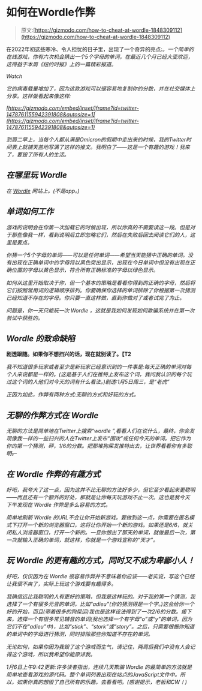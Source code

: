 # 如何在Wordle作弊

> 原文:[https://gizmodo.com/how-to-cheat-at-wordle-1848309112](https://gizmodo.com/how-to-cheat-at-wordle-1848309112)

在2022年初这些寒冷、令人担忧的日子里，出现了一个奇异的亮点:[](https://www.nytimes.com/games/wordle/index.html)*。一个简单的在线游戏，你有六次机会猜出一个5个字母的单词，在最近几个月已经大受欢迎，这得益于本周《纽约时报》上的一篇精彩报道。* 

*Watch*

*它的病毒载量增加了，因为这款游戏可以很容易地复制你的分数，并在社交媒体上分享。这样做看起来像这样:*

 *[https://gizmodo.com/embed/inset/iframe?id=twitter-1478761155942391808&autosize=1](https://gizmodo.com/embed/inset/iframe?id=twitter-1478761155942391808&autosize=1)* 

*到周二早上，当每个人都从满是Omicron的假期中走出来的时候，我的Twitter时间表上就铺天盖地写满了这样的推文。我明白了——这是一个有趣的游戏！我来了，要毁了所有人的生活。* 

## *在哪里玩 *Wordle**

*在 [*Wordle*](https://www.nytimes.com/games/wordle/index.html) 网站上。(不是app。)* 

## *单词如何工作*

*游戏的说明会在你第一次加载它的时候出现，所以你真的不需要读这一段。但是对于那些像我一样，看到说明后立即忽略它们，然后在失败后回去阅读它们的人，这里是要点。* 

*你猜一个5个字母的单词——可以是任何单词——希望当天能猜中正确的单词。没有出现在正确单词中的字母将以黑色突出显示，出现在今日单词中但没有出现在正确位置的字母以黄色显示，符合所有正确标准的字母以绿色显示。* 

*如何从这里开始取决于你，但一个基本的策略是看看你得到的正确的字母，然后将它们按照常用词的逻辑顺序排列。你要确保你选择的单词排除了你根据第一次猜测已经知道不存在的字母。你只要一直这样做，直到你做对了或者试完了为止。*

*问题是，你一天只能玩一次 *Wordle* ，这就是我如何发现如何欺骗系统并在第一次尝试中获胜的。*

## **Wordle* 的致命缺陷*

****剧透跟随。如果你不想扫兴的话，现在就别读了。【T2**** 

*我不知道很多玩家或者至少是新玩家已经意识到的一件事是:每天正确的单词对每个人来说都是一样的。(这是基于人们在推特上发布这个词，我问我认识的每个玩过这个词的人他们对今天的词有什么看法。)剧透:1月5日周三，是“老虎”*

*正因为如此，作弊有两种方式:无聊的方式和好玩的方式。*

## *无聊的作弊方式在 *Wordle**

*无聊的方法是简单地在Twitter上搜索“wordle ”,看看人们在说什么，最终，你会发现像我一样的一些扫兴的人在Twitter上发布“围攻”或任何今天的单词。把它作为你的第一个猜测，砰，1/6的分数。把那堆狗屎发推特出去，让世界看看你有多聪明~~。~~*

## *在 *Wordle* 作弊的有趣方式*

*好吧，我夸大了这一点，因为这并不比无聊的方法好多少，但它至少看起来更聪明——而且还有一个额外的好处，那就是让你每天玩游戏不止一次。这也是我今天下午发现在 *Wordle* 作弊是多么容易的方式。*

*简单地刷新 *Wordle* 的URL不会让你开始新游戏。要做到这一点，你需要在匿名模式下打开一个新的浏览器窗口，这将让你开始一个新的游戏。如果还是6/6，就关闭私人浏览器窗口，打开一个新的。一旦你想出了那天的单词，就做最后一次，第一次就输入正确的单词，就这样，你就是一个游戏宣称的“天才”。* 

## *玩 *Wordle* 的更有趣的方式，同时又不成为卑鄙小人！* 

*好吧，仅仅因为在 *Wordle* 很容易作弊并不意味着你应该——老实说，写这个已经让我很不爽了，实际上玩这个游戏要有趣得多。* 

*我确信远比我聪明的人有更好的策略，但我是这样玩的。对于我的第一个猜测，我选择了一个有很多元音的单词，比如“adieu”(你的猜测得是一个字。)这会给你一个好的开始，而且(带着很多的狗屎运)我也是这样设法得到了一次2/6的分数。接下来，选择一个有很多常见辅音的单词(我也选择一个有字母“o”或“y”的单词，因为它们不在“adieu”中)，比如“stick”、“stork”或“story”。之后，只需要根据你知道的单词中的字母进行猜测，同时排除那些你知道不存在的单词。* 

*无论如何，如果你因为我毁了这个游戏而生气，请记住，两周后我们中没有人会记得这个游戏，所以我希望你能原谅我。*

*1月6日上午9:42更新:许多读者指出，连续几天欺骗 *Wordle* 的最简单的方法就是简单地查看游戏的源代码。整个单词列表出现在站点的JavaScript文件中。所以，如果你真的想毁了自己所有的乐趣，去看看吧。(感谢提示，老板和CW！)*